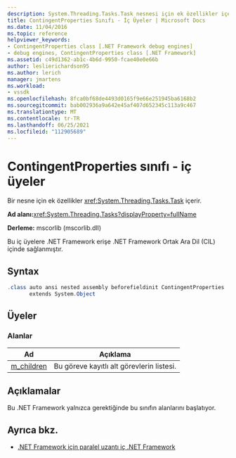 ```yaml
---
description: System.Threading.Tasks.Task nesnesi için ek özellikler içerir.
title: ContingentProperties Sınıfı - İç Üyeler | Microsoft Docs
ms.date: 11/04/2016
ms.topic: reference
helpviewer_keywords:
- ContingentProperties class [.NET Framework debug engines]
- debug engines, ContingentProperties class [.NET Framework]
ms.assetid: c49d1362-ab1c-4b6d-9950-fcae40e0e66b
author: leslierichardson95
ms.author: lerich
manager: jmartens
ms.workload:
- vssdk
ms.openlocfilehash: 8fca0bf68de4493d0165f9e66e251945ba6168b2
ms.sourcegitcommit: bab002936a9a642e45af407d652345c113a9c467
ms.translationtype: MT
ms.contentlocale: tr-TR
ms.lasthandoff: 06/25/2021
ms.locfileid: "112905689"
---
```

# <a name="contingentproperties-class---internal-members"></a>ContingentProperties sınıfı - iç üyeler
Bir nesne için ek özellikler <xref:System.Threading.Tasks.Task> içerir.

 **Ad alanı:**<xref:System.Threading.Tasks?displayProperty=fullName>

 **Derleme:** mscorlib (mscorlib.dll)

 Bu iç üyelere .NET Framework erişe .NET Framework Ortak Ara Dil (CIL) içinde sağlanmıştır.

## <a name="syntax"></a>Syntax

```csharp
.class auto ansi nested assembly beforefieldinit ContingentProperties
       extends System.Object
```

## <a name="members"></a>Üyeler

### <a name="fields"></a>Alanlar

|Ad|Açıklama|
|----------|-----------------|
|[m_children](../../extensibility/debugger/m-children-field.md)|Bu göreve kayıtlı alt görevlerin listesi.|

## <a name="remarks"></a>Açıklamalar
 Bu .NET Framework yalnızca gerektiğinde bu sınıfın alanlarını başlatıyor.

## <a name="see-also"></a>Ayrıca bkz.
- [.NET Framework için paralel uzantı iç .NET Framework](../../extensibility/debugger/parallel-extension-internals-for-the-dotnet-framework.md)
